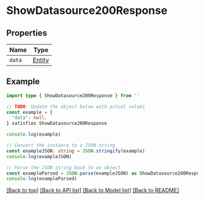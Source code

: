 
# ShowDatasource200Response


## Properties

Name | Type
------------ | -------------
`data` | [Entity](Entity.md)

## Example

```typescript
import type { ShowDatasource200Response } from ''

// TODO: Update the object below with actual values
const example = {
  "data": null,
} satisfies ShowDatasource200Response

console.log(example)

// Convert the instance to a JSON string
const exampleJSON: string = JSON.stringify(example)
console.log(exampleJSON)

// Parse the JSON string back to an object
const exampleParsed = JSON.parse(exampleJSON) as ShowDatasource200Response
console.log(exampleParsed)
```

[[Back to top]](#) [[Back to API list]](../README.md#api-endpoints) [[Back to Model list]](../README.md#models) [[Back to README]](../README.md)


